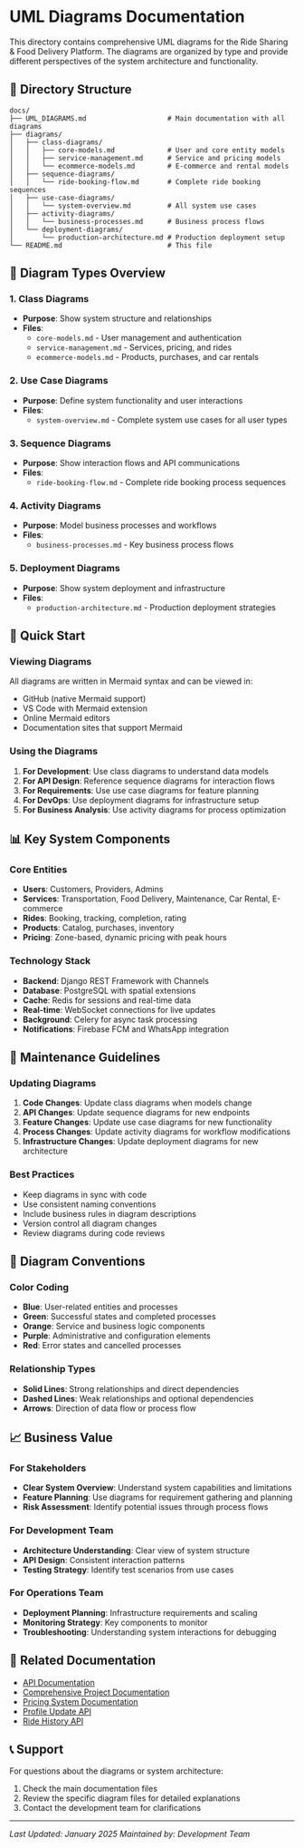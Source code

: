 # UML Diagrams Documentation

This directory contains comprehensive UML diagrams for the Ride Sharing & Food Delivery Platform. The diagrams are organized by type and provide different perspectives of the system architecture and functionality.

## 📁 Directory Structure

```
docs/
├── UML_DIAGRAMS.md                    # Main documentation with all diagrams
├── diagrams/
│   ├── class-diagrams/
│   │   ├── core-models.md             # User and core entity models
│   │   ├── service-management.md      # Service and pricing models
│   │   └── ecommerce-models.md        # E-commerce and rental models
│   ├── sequence-diagrams/
│   │   └── ride-booking-flow.md       # Complete ride booking sequences
│   ├── use-case-diagrams/
│   │   └── system-overview.md         # All system use cases
│   ├── activity-diagrams/
│   │   └── business-processes.md      # Business process flows
│   └── deployment-diagrams/
│       └── production-architecture.md # Production deployment setup
└── README.md                          # This file
```

## 🎯 Diagram Types Overview

### 1. Class Diagrams
- **Purpose**: Show system structure and relationships
- **Files**: 
  - `core-models.md` - User management and authentication
  - `service-management.md` - Services, pricing, and rides
  - `ecommerce-models.md` - Products, purchases, and car rentals

### 2. Use Case Diagrams
- **Purpose**: Define system functionality and user interactions
- **Files**: 
  - `system-overview.md` - Complete system use cases for all user types

### 3. Sequence Diagrams
- **Purpose**: Show interaction flows and API communications
- **Files**: 
  - `ride-booking-flow.md` - Complete ride booking process sequences

### 4. Activity Diagrams
- **Purpose**: Model business processes and workflows
- **Files**: 
  - `business-processes.md` - Key business process flows

### 5. Deployment Diagrams
- **Purpose**: Show system deployment and infrastructure
- **Files**: 
  - `production-architecture.md` - Production deployment strategies

## 🚀 Quick Start

### Viewing Diagrams
All diagrams are written in Mermaid syntax and can be viewed in:
- GitHub (native Mermaid support)
- VS Code with Mermaid extension
- Online Mermaid editors
- Documentation sites that support Mermaid

### Using the Diagrams

1. **For Development**: Use class diagrams to understand data models
2. **For API Design**: Reference sequence diagrams for interaction flows
3. **For Requirements**: Use use case diagrams for feature planning
4. **For DevOps**: Use deployment diagrams for infrastructure setup
5. **For Business Analysis**: Use activity diagrams for process optimization

## 📊 Key System Components

### Core Entities
- **Users**: Customers, Providers, Admins
- **Services**: Transportation, Food Delivery, Maintenance, Car Rental, E-commerce
- **Rides**: Booking, tracking, completion, rating
- **Products**: Catalog, purchases, inventory
- **Pricing**: Zone-based, dynamic pricing with peak hours

### Technology Stack
- **Backend**: Django REST Framework with Channels
- **Database**: PostgreSQL with spatial extensions
- **Cache**: Redis for sessions and real-time data
- **Real-time**: WebSocket connections for live updates
- **Background**: Celery for async task processing
- **Notifications**: Firebase FCM and WhatsApp integration

## 🔧 Maintenance Guidelines

### Updating Diagrams
1. **Code Changes**: Update class diagrams when models change
2. **API Changes**: Update sequence diagrams for new endpoints
3. **Feature Changes**: Update use case diagrams for new functionality
4. **Process Changes**: Update activity diagrams for workflow modifications
5. **Infrastructure Changes**: Update deployment diagrams for new architecture

### Best Practices
- Keep diagrams in sync with code
- Use consistent naming conventions
- Include business rules in diagram descriptions
- Version control all diagram changes
- Review diagrams during code reviews

## 🎨 Diagram Conventions

### Color Coding
- **Blue**: User-related entities and processes
- **Green**: Successful states and completed processes
- **Orange**: Service and business logic components
- **Purple**: Administrative and configuration elements
- **Red**: Error states and cancelled processes

### Relationship Types
- **Solid Lines**: Strong relationships and direct dependencies
- **Dashed Lines**: Weak relationships and optional dependencies
- **Arrows**: Direction of data flow or process flow

## 📈 Business Value

### For Stakeholders
- **Clear System Overview**: Understand system capabilities and limitations
- **Feature Planning**: Use diagrams for requirement gathering and planning
- **Risk Assessment**: Identify potential issues through process flows

### For Development Team
- **Architecture Understanding**: Clear view of system structure
- **API Design**: Consistent interaction patterns
- **Testing Strategy**: Identify test scenarios from use cases

### For Operations Team
- **Deployment Planning**: Infrastructure requirements and scaling
- **Monitoring Strategy**: Key components to monitor
- **Troubleshooting**: Understanding system interactions for debugging

## 🔗 Related Documentation

- [API Documentation](../API_DOCUMENTATION.md)
- [Comprehensive Project Documentation](../COMPREHENSIVE_PROJECT_DOCUMENTATION.md)
- [Pricing System Documentation](../PRICING_SYSTEM_DOCUMENTATION.md)
- [Profile Update API](../PROFILE_UPDATE_API.md)
- [Ride History API](../RIDE_HISTORY_API.md)

## 📞 Support

For questions about the diagrams or system architecture:
1. Check the main documentation files
2. Review the specific diagram files for detailed explanations
3. Contact the development team for clarifications

---

*Last Updated: January 2025*
*Maintained by: Development Team*